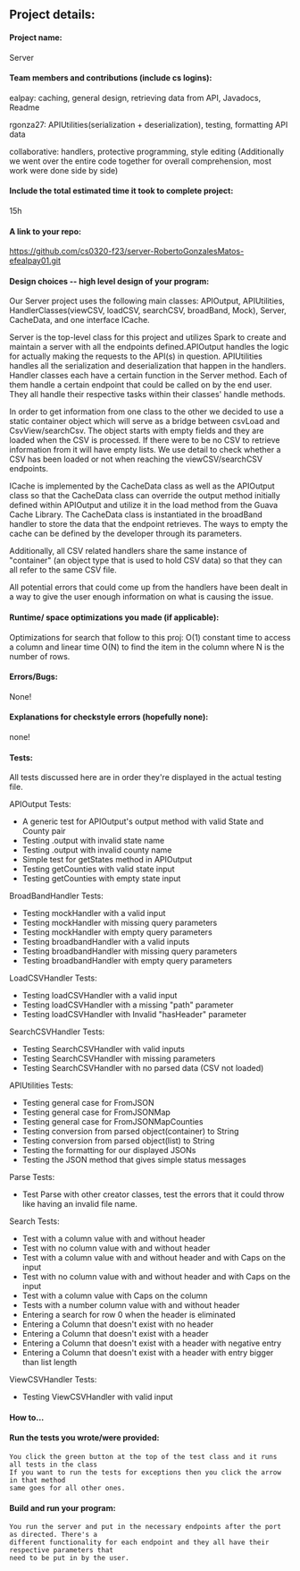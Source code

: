 ## Project details:

#### Project name:
Server

#### Team members and contributions (include cs logins):
ealpay: caching, general design, retrieving data from API, Javadocs, Readme

rgonza27: APIUtilities(serialization + deserialization), testing, formatting API data

collaborative: handlers, protective programming, style editing
(Additionally we went over the entire code together for overall comprehension,
most work were done side by side)


#### Include the total estimated time it took to complete project:

15h

#### A link to your repo:
https://github.com/cs0320-f23/server-RobertoGonzalesMatos-efealpay01.git

#### Design choices -- high level design of your program:

Our Server project uses the following main classes: APIOutput, APIUtilities,
HandlerClasses(viewCSV, loadCSV, searchCSV, broadBand, Mock), Server, CacheData, and one interface
ICache.

Server is the top-level class for this project and utilizes Spark to create and maintain a
server with all the endpoints defined.APIOutput handles the logic for actually making the requests
to the API(s) in question. APIUtilities handles all the serialization and deserialization that
happen in the handlers. Handler classes each have a certain function in the Server method.
Each of them handle a certain endpoint that could be called on by the end user. They all handle
their respective tasks within their classes' handle methods.

In order to get information from one class to the other we decided to use a static container object
which will serve as a bridge between csvLoad and CsvView/searchCsv. The object starts with empty 
fields and they are loaded when the CSV is processed. If there were to be no CSV to retrieve 
information from it will have empty lists. We use detail to check whether a CSV has been loaded or 
not when reaching the viewCSV/searchCSV endpoints.

ICache is implemented by the CacheData
class as well as the APIOutput class so that the CacheData class can override the output method
initially defined within APIOutput and utilize it in the load method from the Guava Cache Library.
The CacheData class is instantiated in the broadBand handler to store the data that the endpoint
retrieves. The ways to empty the cache can be defined by the developer through its parameters.

Additionally, all CSV related handlers share the same instance of "container" (an object type that is
used to hold CSV data) so that they can all refer to the same CSV file.

All potential errors that could come up from the handlers have been dealt in a way to give the user
enough information on what is causing the issue.


#### Runtime/ space optimizations you made (if applicable):
Optimizations for search that follow to this proj: O(1) constant time to access a column and linear
time O(N) to find the item in the column where N is the number of rows.

#### Errors/Bugs:
None!

#### Explanations for checkstyle errors (hopefully none):
none!

#### Tests:

All tests discussed here are in order they're displayed in the actual testing file.

APIOutput Tests:

* A generic test for APIOutput's output method with valid State and County pair
* Testing .output with invalid state name
* Testing .output with invalid county name
* Simple test for getStates method in APIOutput
* Testing getCounties with valid state input
* Testing getCounties with empty state input

BroadBandHandler Tests:

* Testing mockHandler with a valid input
* Testing mockHandler with missing query parameters 
* Testing mockHandler with empty query parameters
* Testing broadbandHandler with a valid inputs
* Testing broadbandHandler with missing query parameters
* Testing broadbandHandler with empty query parameters

LoadCSVHandler Tests:

* Testing loadCSVHandler with a valid input
* Testing loadCSVHandler with a missing "path" parameter
* Testing loadCSVHandler with Invalid "hasHeader" parameter

SearchCSVHandler Tests:

* Testing SearchCSVHandler with valid inputs
* Testing SearchCSVHandler with missing parameters
* Testing SearchCSVHandler with no parsed data (CSV not loaded)

APIUtilities Tests:

* Testing general case for FromJSON
* Testing general case for FromJSONMap
* Testing general case for FromJSONMapCounties
* Testing conversion from parsed object(container) to String
* Testing conversion from parsed object(list) to String
* Testing the formatting for our displayed JSONs
* Testing the JSON method that gives simple status messages

Parse Tests:

* Test Parse with other creator classes, test the errors that it could throw like having an invalid
file name.

Search Tests:

* Test with a column value with and without header
* Test with no column value with and without header
* Test with a column value with and without header and with Caps on the input
* Test with no column value with and without header and with Caps on the input
* Test with a column value with Caps on the column
* Tests with a number column value with and without header
* Entering a search for row 0 when the header is eliminated
* Entering a Column that doesn't exist with no header
* Entering a Column that doesn't exist with a header
* Entering a Column that doesn't exist with a header with negative entry
* Entering a Column that doesn't exist with a header with entry bigger than list length

ViewCSVHandler Tests:

* Testing ViewCSVHandler with valid input


#### How to…
#### Run the tests you wrote/were provided:
    You click the green button at the top of the test class and it runs all tests in the class
    If you want to run the tests for exceptions then you click the arrow in that method
    same goes for all other ones.

#### Build and run your program:
    You run the server and put in the necessary endpoints after the port as directed. There's a
    different functionality for each endpoint and they all have their respective parameters that 
    need to be put in by the user. 


